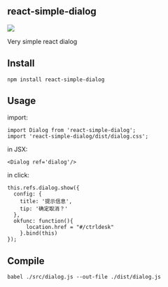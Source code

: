 ## react-simple-dialog

<a href="https://nodei.co/npm/react-simple-dialog/"><img src="https://nodei.co/npm/react-simple-dialog.png?downloads=true&downloadRank=true&stars=true"></a>

Very simple react dialog

## Install

	npm install react-simple-dialog

## Usage

import:

	import Dialog from 'react-simple-dialog';
	import 'react-simple-dialog/dist/dialog.css';

in JSX:

	<Dialog ref='dialog'/>

in click:

	this.refs.dialog.show({
      config: {
        title: '提示信息',
        tip: '确定取消？'
      },
      okfunc: function(){
          location.href = "#/ctrldesk"
        }.bind(this)
    });

## Compile

	babel ./src/dialog.js --out-file ./dist/dialog.js